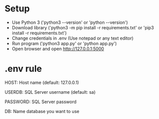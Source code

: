 # Setup
- Use Python 3 ('python3 --version' or 'python --version')
- Download library ('python3 -m pip install -r requirements.txt' or 'pip3 install -r requirements.txt')
- Change credentials in .env (Use notepad or any text editor)
- Run program ('python3 app.py' or 'python app.py')
- Open browser and open http://127.0.0.1:5000

# .env rule
HOST: Host name (default: 127.0.0.1)

USERDB: SQL Server username (default: sa)

PASSWORD: SQL Server password

DB: Name database you want to use

